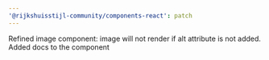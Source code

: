 ```yaml
---
'@rijkshuisstijl-community/components-react': patch
---
```


Refined image component: image will not render if alt attribute is not added. Added docs to the component
